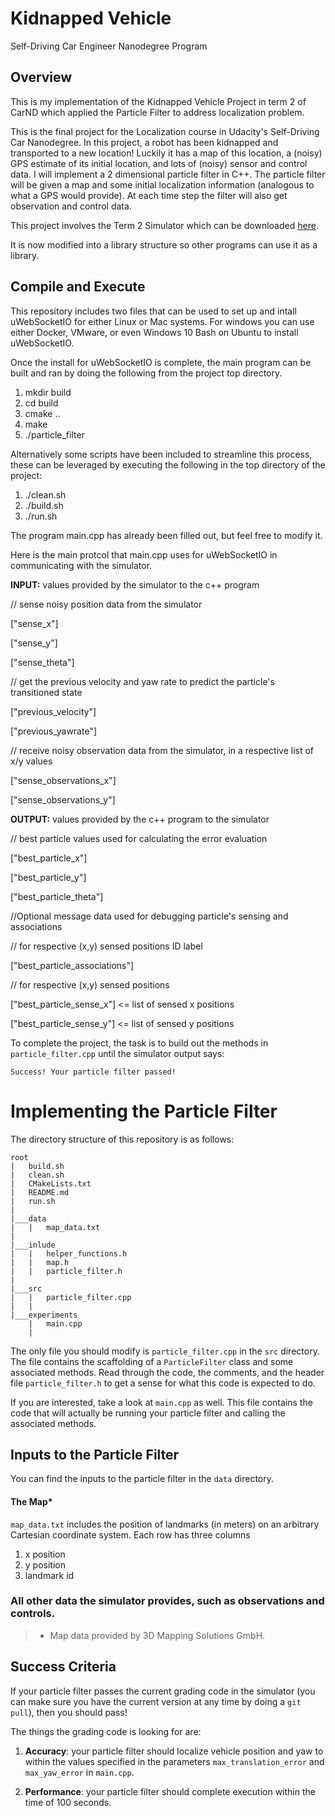 # Kidnapped Vehicle

Self-Driving Car Engineer Nanodegree Program

## Overview

This is my implementation of the Kidnapped Vehicle Project in term 2 of CarND which applied the Particle Filter to address localization problem.

This is the final project for the Localization course in Udacity's Self-Driving Car Nanodegree. In this project, a robot has been kidnapped and transported to a new location! Luckily it has a map of this location, a (noisy) GPS estimate of its initial location, and lots of (noisy) sensor and control data. I will implement a 2 dimensional particle filter in C++. The particle filter will be given a map and some initial localization information (analogous to what a GPS would provide). At each time step the filter will also get observation and control data.

This project involves the Term 2 Simulator which can be downloaded [here](https://github.com/udacity/self-driving-car-sim/releases).

It is now modified into a library structure so other programs can use it as a library.

## Compile and Execute

This repository includes two files that can be used to set up and intall uWebSocketIO for either Linux or Mac systems. For windows you can use either Docker, VMware, or even Windows 10 Bash on Ubuntu to install uWebSocketIO.

Once the install for uWebSocketIO is complete, the main program can be built and ran by doing the following from the project top directory.

1. mkdir build
2. cd build
3. cmake ..
4. make
5. ./particle_filter

Alternatively some scripts have been included to streamline this process, these can be leveraged by executing the following in the top directory of the project:

1. ./clean.sh
2. ./build.sh
3. ./run.sh

The program main.cpp has already been filled out, but feel free to modify it.

Here is the main protcol that main.cpp uses for uWebSocketIO in communicating with the simulator.

**INPUT:** values provided by the simulator to the c++ program

// sense noisy position data from the simulator

["sense_x"]

["sense_y"]

["sense_theta"]

// get the previous velocity and yaw rate to predict the particle's transitioned state

["previous_velocity"]

["previous_yawrate"]

// receive noisy observation data from the simulator, in a respective list of x/y values

["sense_observations_x"]

["sense_observations_y"]

**OUTPUT:** values provided by the c++ program to the simulator

// best particle values used for calculating the error evaluation

["best_particle_x"]

["best_particle_y"]

["best_particle_theta"]

//Optional message data used for debugging particle's sensing and associations

// for respective (x,y) sensed positions ID label

["best_particle_associations"]

// for respective (x,y) sensed positions

["best_particle_sense_x"] <= list of sensed x positions

["best_particle_sense_y"] <= list of sensed y positions

To complete the project, the task is to build out the methods in `particle_filter.cpp` until the simulator output says:

```
Success! Your particle filter passed!
```

# Implementing the Particle Filter
The directory structure of this repository is as follows:

```
root
|   build.sh
|   clean.sh
|   CMakeLists.txt
|   README.md
|   run.sh
|
|___data
|   |   map_data.txt
|   
|___inlude
|   |   helper_functions.h
|   |   map.h
|   |   particle_filter.h
|
|___src
|   |   particle_filter.cpp
|   |
|___experiments
    |   main.cpp
    |
```

The only file you should modify is `particle_filter.cpp` in the `src` directory. The file contains the scaffolding of a `ParticleFilter` class and some associated methods. Read through the code, the comments, and the header file `particle_filter.h` to get a sense for what this code is expected to do.

If you are interested, take a look at `main.cpp` as well. This file contains the code that will actually be running your particle filter and calling the associated methods.

## Inputs to the Particle Filter

You can find the inputs to the particle filter in the `data` directory.

#### The Map*

`map_data.txt` includes the position of landmarks (in meters) on an arbitrary Cartesian coordinate system. Each row has three columns
1. x position
2. y position
3. landmark id

### All other data the simulator provides, such as observations and controls.

> * Map data provided by 3D Mapping Solutions GmbH.

## Success Criteria

If your particle filter passes the current grading code in the simulator (you can make sure you have the current version at any time by doing a `git pull`), then you should pass!

The things the grading code is looking for are:

1. **Accuracy**: your particle filter should localize vehicle position and yaw to within the values specified in the parameters `max_translation_error` and `max_yaw_error` in `main.cpp`.

2. **Performance**: your particle filter should complete execution within the time of 100 seconds.
